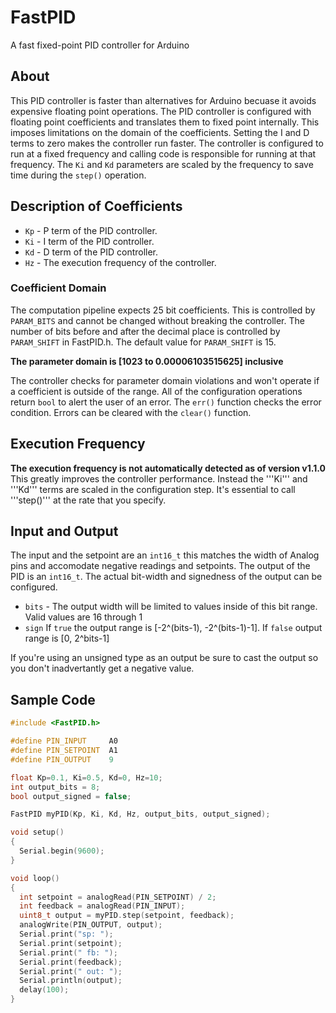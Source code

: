 # FastPID
A fast fixed-point PID controller for Arduino 

## About 

This PID controller is faster than alternatives for Arduino becuase it avoids expensive floating point operations. The PID controller is configured with floating point coefficients and translates them to fixed point internally. This imposes limitations on the domain of the coefficients. Setting the I and D terms to zero makes the controller run faster. The controller is configured to run at a fixed frequency and calling code is responsible for running at that frequency. The ```Ki``` and ```Kd``` parameters are scaled by the frequency to save time during the ```step()``` operation. 

## Description of Coefficients 

  * ```Kp``` - P term of the PID controller. 
  * ```Ki``` - I term of the PID controller. 
  * ```Kd``` - D term of the PID controller. 
  * ```Hz``` - The execution frequency of the controller. 

### Coefficient Domain 

The computation pipeline expects 25 bit coefficients. This is controlled by ``PARAM_BITS`` and cannot be changed without breaking the controller. The number of bits before and after the decimal place is controlled by ``PARAM_SHIFT`` in FastPID.h. The default value for ``PARAM_SHIFT`` is 15.

  **The parameter domain is [1023 to 0.00006103515625] inclusive** 

The controller checks for parameter domain violations and won't operate if a coefficient is outside of the range. All of the configuration operations return ```bool``` to alert the user of an error. The ```err()``` function checks the error condition. Errors can be cleared with the ```clear()``` function.

## Execution Frequency

**The execution frequency is not automatically detected as of version v1.1.0** This greatly improves the controller performance. Instead the '''Ki''' and '''Kd''' terms are scaled in the configuration step. It's essential to call '''step()''' at the rate that you specify. 

## Input and Output 

The input and the setpoint are an ```int16_t``` this matches the width of Analog pins and accomodate negative readings and setpoints. The output of the PID is an ```int16_t```. The actual bit-width and signedness of the output can be configured. 
  
  * ```bits``` - The output width will be limited to values inside of this bit range. Valid values are 16 through 1 
  * ```sign``` If ```true``` the output range is [-2^(bits-1), -2^(bits-1)-1]. If ```false``` output range is [0, 2^bits-1]

If you're using an unsigned type as an output be sure to cast the output so you don't inadvertantly get a negative value. 

## Sample Code 

```c++ 
#include <FastPID.h>

#define PIN_INPUT     A0
#define PIN_SETPOINT  A1
#define PIN_OUTPUT    9

float Kp=0.1, Ki=0.5, Kd=0, Hz=10;
int output_bits = 8;
bool output_signed = false;

FastPID myPID(Kp, Ki, Kd, Hz, output_bits, output_signed);

void setup()
{
  Serial.begin(9600);
}

void loop()
{
  int setpoint = analogRead(PIN_SETPOINT) / 2; 
  int feedback = analogRead(PIN_INPUT);
  uint8_t output = myPID.step(setpoint, feedback);
  analogWrite(PIN_OUTPUT, output);
  Serial.print("sp: "); 
  Serial.print(setpoint); 
  Serial.print(" fb: "); 
  Serial.print(feedback);
  Serial.print(" out: ");
  Serial.println(output);
  delay(100);
}
```

